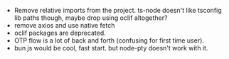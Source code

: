 - Remove relative imports from the project. ts-node doesn't like tsconfig lib paths though, maybe drop using oclif altogether?
- remove axios and use native fetch
- oclif packages are deprecated.
- OTP flow is a lot of back and forth (confusing for first time user).
- bun js would be cool, fast start. but node-pty doesn't work with it.
